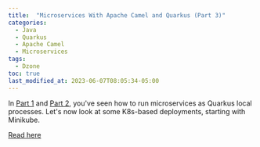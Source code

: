 ```yaml
---
title:  "Microservices With Apache Camel and Quarkus (Part 3)"
categories:
  - Java
  - Quarkus
  - Apache Camel
  - Microservices
tags:
  - Dzone
toc: true
last_modified_at: 2023-06-07T08:05:34-05:00
---
```


In [Part 1](https://dzone.com/articles/micro-services-with-apache-camel-and-quarkus) and [Part 2](https://dzone.com/articles/micro-services-with-apache-camel-and-quarkus-2), you've seen how to run microservices as Quarkus local processes. Let's now look at some K8s-based deployments, starting with Minikube.

[Read here](https://dzone.com/articles/microservices-with-apache-camel-and-quarkus-part-3)
